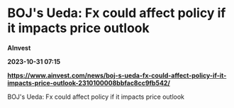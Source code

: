 # BOJ's Ueda: Fx could affect policy if it impacts price outlook
**AInvest**

**2023-10-31 07:15**

**https://www.ainvest.com/news/boj-s-ueda-fx-could-affect-policy-if-it-impacts-price-outlook-2310100008bbfac8cc9fb542/**

BOJ's Ueda: Fx could affect policy if it impacts price outlook